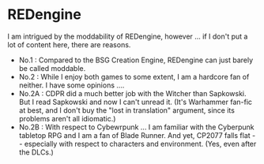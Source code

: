 # REDengine

I am intrigued by the moddability of REDengine, however ...
if I don't put a lot of content here, there are reasons.

- No.1 : Compared to the BSG Creation Engine, REDengine can just barely be called moddable.
- No.2 : While I enjoy both games to some extent, I am a hardcore fan of neither. I have some opinions ....
- No.2A : CDPR did a much better job with the Witcher than Sapkowski. But I read Sapkowski and now I can't unread it. (It's Warhammer fan-fic at best, and I don't buy the "lost in translation" argument, since its problems aren't all idiomatic.)
- No.2B : With respect to Cybewrpunk ... I am familiar with the Cyberpunk tabletop RPG and I am a fan of Blade Runner. And yet, CP2077 falls flat -- especially with respect to characters and environment. (Yes, even after the DLCs.)

